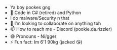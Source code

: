 - Ya boy pookes gng
- 👀 Code in C# (retired) and Python  
- I do malware/Security n that
- 💞️ I’m looking to collaborate on anything tbh
- 📫 How to reach me - Discord (pookie.da.rizzler)
- 😄 Pronouns - Ni/gger
- ⚡ Fun fact: Im 6'1 90kg (jacked 😘)

<!---
pookes-da-rizzler/pookes-da-rizzler is a ✨ special ✨ repository because its `README.md` (this file) appears on your GitHub profile.
You can click the Preview link to take a look at your changes.
--->
